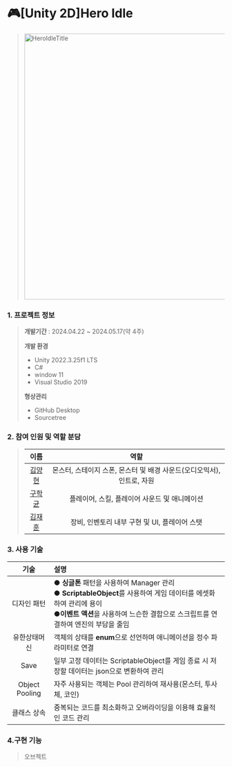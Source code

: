 # 🎮[Unity 2D]Hero Idle

 > <img width="614" alt="HeroIdleTitle" src="https://github.com/yangstar98/Hero-Idle-portfolio/assets/167849650/2987c8e7-b407-423c-b6f9-64bed01859b7">

### 1. 프로젝트 정보

> **개발기간** : 2024.04.22 ~ 2024.05.17(약 4주)
>
> **개발 환경**
> - Unity 2022.3.25f1 LTS
> - C#
> - window 11
> - Visual Studio 2019
> 
>  **형상관리**
> - GitHub Desktop
> - Sourcetree

### 2. 참여 인원 및 역할 분담

> |                    이름                   |     역할      |
> | :---------------------------------------: | :-----------: |
> | [김양현](https://github.com/yangstar98) | 몬스터, 스테이지 스폰, 몬스터 및 배경 사운드(오디오믹서), 인트로, 자원|
> |  [구학균](https://github.com/GoNyGuI)   | 플레이어, 스킬, 플레이어 사운드 및 애니메이션 |
> |  [김재훈](https://github.com/JaerHoon)  | 장비, 인벤토리 내부 구현 및 UI, 플레이어 스탯 |

### 3. 사용 기술

| 기술 | 설명 |
|:---:|:---|
| 디자인 패턴 | ● **싱글톤** 패턴을 사용하여 Manager 관리 <br> ● **ScriptableObject**를 사용하여 게임 데이터를 에셋화하여 관리에 용이<br> ●**이벤트 액션**을 사용하여 느슨한 결합으로 스크립트를 연결하여 엔진의 부담을 줄임|
| 유한상태머신 | 객체의 상태를 **enum**으로 선언하며 애니메이션을 정수 파라미터로 연결  |
| Save | 일부 고정 데이터는 ScriptableObject를 게임 종료 시 저장할 데이터는 json으로 변환하여 관리 |
| Object Pooling | 자주 사용되는 객체는 Pool 관리하여 재사용(몬스터, 투사체, 코인) |
| 클래스 상속 | 중복되는 코드를 최소화하고 오버라이딩을 이용해 효율적인 코드 관리 |

### 4.구현 기능

> 오브젝트




